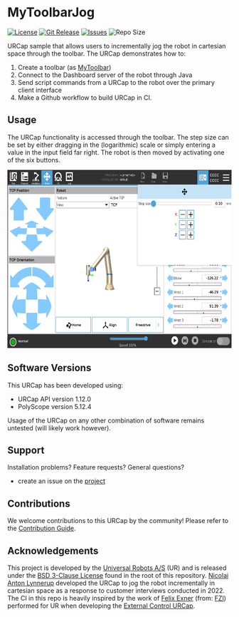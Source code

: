 # MyToolbarJog

[![License](https://img.shields.io/github/license/UniversalRobots/MyToolbarJog?label=License&style=flat-square)](LICENSE)
[![Git Release](https://img.shields.io/github/release/UniversalRobots/MyToolbarJog?label=Release&style=flat-square)](https://github.com/UniversalRobots/MyToolbarJog/releases)
[![Issues](https://img.shields.io/github/issues/UniversalRobots/MyToolBarJog?label=Issues&style=flat-square)](https://github.com/UniversalRobots/MyToolbarJog/issues)
![Repo Size](https://img.shields.io/github/languages/code-size/UniversalRobots/MyToolBarJog?label=Size&style=flat-square)


URCap sample that allows users to incrementally jog the robot in cartesian space through the toolbar. The URCap demonstrates how to:

1. Create a toolbar (as [MyToolbar](https://github.com/UniversalRobots/MyToolbar))
2. Connect to the Dashboard server of the robot through Java
3. Send script commands from a URCap to the robot over the primary client interface
4. Make a Github workflow to build URCap in CI.

## Usage

The URCap functionality is accessed through the toolbar. The step size can be set by either dragging in the (logarithmic) scale or simply entering a value in the input field far right. The robot is then moved by activating one of the six buttons.

<img height="400" src="media/mytoolbarjog.png">

## Software Versions
This URCap has been developed using:
- URCap API version 1.12.0
- PolyScope version 5.12.4

Usage of the URCap on any other combination of software remains untested (will likely work however).

## Support

Installation problems? Feature requests? General questions?
* create an issue on the [project](https://github.com/UniversalRobots/MyToolbarJog/issues)

## Contributions

We welcome contributions to this URCap by the community! Please refer to the [Contribution Guide](CONTRIBUTING.md).

## Acknowledgements

This project is developed by the [Universal Robots A/S](https://universal-robots.com/) (UR) and is released under the [BSD 3-Clause License](LICENSE) found in the root of this repository. [Nicolai Anton Lynnerup](https://github.com/naly-ur) developed the URCap to jog the robot incrementally in cartesian space as a response to customer interviews conducted in 2022. The CI in this repo is heavily inspired by the work of [
Felix Exner](https://github.com/fmauch) (from: [FZI](https://www.fzi.de/)) performed for UR when developing the [External Control URCap](https://github.com/UniversalRobots/Universal_Robots_ExternalControl_URCap).
